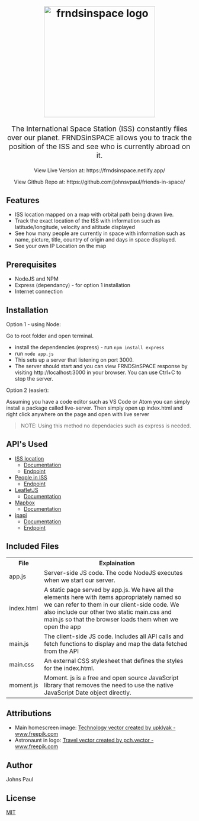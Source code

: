 
<h1 align="center">
  <img src="https://frndsinspace.netlify.app/img/logo.png" alt="frndsinspace logo" title="frndsinspace logo" width="300">
  <br>
</h1>
<p align="center" style="font-size: 1.2rem;">The International Space Station (ISS) constantly flies over our planet. FRNDSinSPACE
                allows you to track the position of the ISS and see who is currently abroad on it.</p>

<p align="center" >View Live Version at:
https://frndsinspace.netlify.app/ </p>
<p align="center" >View Github Repo at:
https://github.com/johnsvpaul/friends-in-space/ </p>

## Features
- ISS location mapped on a map with orbital path being drawn live.
- Track the exact location of the ISS with information such as latitude/longitude, velocity and altitude displayed
- See how many people are currently in space with information such as name, picture, title, country of origin and days in space displayed.
- See your own IP Location on the map

## Prerequisites

- NodeJS and NPM
- Express (dependancy) - for option 1 installation
- Internet connection

## Installation


Option 1 - using Node:

Go to root folder and open terminal.

- install the dependencies (express) - run `npm install express`
- run `node app.js`
- This sets up a server that listening on port 3000.
- The server should start and you can view FRNDSinSPACE response by visiting http://localhost:3000 in
your browser. You can use Ctrl+C to stop the server.

Option 2 (easier):


Assuming you have a code editor such as VS Code or Atom you can simply install a package called live-server. Then simply open up index.html and right click anywhere on the page and open with live server
> NOTE: Using this method no dependacies such as express is needed.



## API's Used

- [ISS location](https://wheretheiss.at/)
  - [Documentation](https://wheretheiss.at/w/developer)
  - [Endpoint](https://api.wheretheiss.at/v1/satellites/25544)
- [People in ISS](https://www.howmanypeopleareinspacerightnow.com/)
  - [Endpoint](https://www.howmanypeopleareinspacerightnow.com/peopleinspace.json)
- [LeafletJS](https://leafletjs.com/)
  - [Documentation](https://leafletjs.com/reference-1.1.0.html#popup)
- [Mapbox](https://www.mapbox.com/)
  - [Documentation](https://docs.mapbox.com/api/)
- [ipapi](https://ipapi.co/)
  - [Documentation](https://ipapi.co/api/#introduction)
  - [Endpoint](https://ipapi.co/json)


## Included Files
<table>
	
  <tr>
    <th>File</th>
    <th>Explaination</th>
  </tr>
	
  <tr>
    <td>app.js</td>
    <td>Server-side JS code. The code NodeJS executes when we start our
		server.</td>
  </tr>
	 <tr>
    <td>index.html</td>
    <td>A static page served by app.js. We have all the
elements here with items appropriately named
so we can refer to them in our client-side code.
We also include our other two static
main.css and main.js so that the
browser loads them when we open the app</td>
  </tr>
	 <tr>
    <td>main.js</td>
    <td>The client-side JS code. Includes all API calls and fetch functions to display and map the data fetched from the API</td>
  </tr>
	 <tr>
    <td>main.css</td>
    <td>An external CSS stylesheet that defines the
styles for the index.html.</td>
  </tr>
		 <tr>
    <td>moment.js</td>
    <td>Moment. js is a free and open source JavaScript library that removes the need to use the native JavaScript Date object directly.</td>
  </tr>
	

  
</table>

## Attributions

- Main homescreen image: <a href='https://www.freepik.com/free-photos-vectors/technology'>Technology vector created by upklyak - www.freepik.com</a>
- Astronaunt in logo: <a href='https://www.freepik.com/free-photos-vectors/travel'>Travel vector created by pch.vector - www.freepik.com</a>

## Author
Johns Paul

## License
[MIT](https://choosealicense.com/licenses/mit/)
